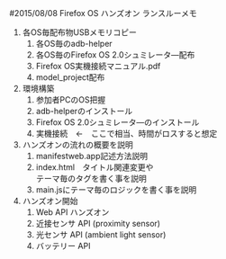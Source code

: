 #2015/08/08 Firefox OS ハンズオン ランスルーメモ
1. 各OS毎配布物USBメモリコピー
    1. 各OS毎のadb-helper
    2. 各OS毎のFirefox OS 2.0シュミレータ―配布
    3. Firefox OS実機接続マニュアル.pdf
    4. model_project配布
2. 環境構築
    1. 参加者PCのOS把握
    2. adb-helperのインストール
    3. Firefox OS 2.0シュミレータ―のインストール
    4. 実機接続　←　ここで相当、時間がロスすると想定
3. ハンズオンの流れの概要を説明
    1. manifestweb.app記述方法説明
    2. index.html　タイトル関連変更や<br />テーマ毎のタグを書く事を説明
    3. main.jsにテーマ毎のロジックを書く事を説明
4. ハンズオン開始
    1. Web API ハンズオン
    2. 近接センサ API (proximity sensor)
    3. 光センサ API (ambient light sensor)
    4. バッテリー API
